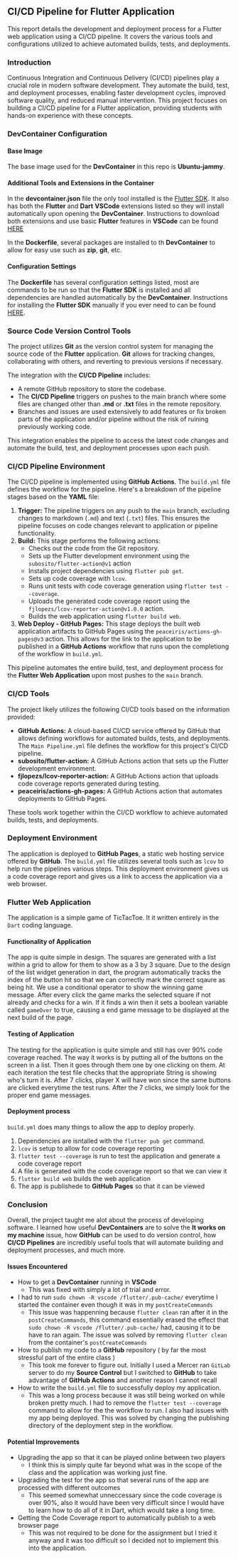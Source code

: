 ## CI/CD Pipeline for Flutter Application

This report details the development and deployment process for a Flutter web application using a CI/CD pipeline. It covers the various tools and configurations utilized to achieve automated builds, tests, and deployments.

### Introduction

Continuous Integration and Continuous Delivery (CI/CD) pipelines play a crucial role in modern software development. They automate the build, test, and deployment processes, enabling faster development cycles, improved software quality, and reduced manual intervention. This project focuses on building a CI/CD pipeline for a Flutter application, providing students with hands-on experience with these concepts.


### DevContainer Configuration

#### Base Image

The base image used for the **DevContainer** in this repo is **Ubuntu-jammy**.

#### Additional Tools and Extensions in the Container

In the **devcontainer.json** file the only tool installed is the [Flutter SDK](https://www.scaler.com/topics/flutter-sdk/). It also has both the **Flutter** and **Dart** **VSCode** extensions listed so they will install automatically upon opening the **DevContainer**. Instructions to download both extensions and use basic **Flutter** features in **VSCode** can be found [HERE](https://docs.flutter.dev/tools/vs-code)

In the **Dockerfile**, several packages are installed to th **DevContainer** to allow for easy use such as **zip**, **git**, etc.

#### Configuration Settings

The **Dockerfile** has several configuration settings listed, most are commands to be run so that the **Flutter SDK** is installed and all dependencies are handled automatically by the **DevContainer**. Instructions for installing the **Flutter SDK** manually if you ever need to can be found [HERE](https://docs.flutter.dev/get-started/install).

### Source Code Version Control Tools

The project utilizes **Git** as the version control system for managing the source code of the **Flutter** application. **Git** allows for tracking changes, collaborating with others, and reverting to previous versions if necessary.

The integration with the **CI/CD Pipeline** includes:

* A remote GitHub repository to store the codebase.
* The **CI/CD Pipeline** triggers on pushes to the main branch where some files are changed other than **.md** or **.txt** files in the remote repository.
* Branches and issues are used extensively to add features or fix broken parts of the application and/or pipeline without the risk of ruining previously working code.

This integration enables the pipeline to access the latest code changes and automate the build, test, and deployment processes upon each push.



### CI/CD Pipeline Environment

The CI/CD pipeline is implemented using **GitHub Actions**. The `build.yml` file defines the workflow for the pipeline. Here's a breakdown of the pipeline stages based on the **YAML** file:

1. **Trigger:** The pipeline triggers on any push to the `main` branch, excluding changes to markdown (`.md`) and text (`.txt`) files. This ensures the pipeline focuses on code changes relevant to application or pipeline functionality.
2. **Build:** This stage performs the following actions:
    * Checks out the code from the Git repository.
    * Sets up the Flutter development environment using the `subosito/flutter-action@v1` action
    * Installs project dependencies using `flutter pub get`.
    * Sets up code coverage with `lcov`.
    * Runs unit tests with code coverage generation using `flutter test --coverage`.
    * Uploads the generated code coverage report using the `fjlopezs/lcov-reporter-action@v1.0.0` action.
    * Builds the web application using `flutter build web`.
3. **Web Deploy - GitHub Pages:** This stage deploys the built web application artifacts to GitHub Pages using the `peaceiris/actions-gh-pages@v3` action. This allows for the link to the application to be published in a **GitHub Actions** workflow that runs upon the completiong of the workflow in `build.yml`.

This pipeline automates the entire build, test, and deployment process for the **Flutter Web Application** upon most pushes to the `main` branch.

### CI/CD Tools

The project likely utilizes the following CI/CD tools based on the information provided:

* **GitHub Actions:** A cloud-based CI/CD service offered by GitHub that allows defining workflows for automated builds, tests, and deployments. The `Main Pipeline.yml` file defines the workflow for this project's CI/CD pipeline.
* **subosito/flutter-action:** A GitHub Actions action that sets up the Flutter development environment.
* **fjlopezs/lcov-reporter-action:** A GitHub Actions action that uploads code coverage reports generated during testing.
* **peaceiris/actions-gh-pages:** A GitHub Actions action that automates deployments to GitHub Pages.

These tools work together within the CI/CD workflow to achieve automated builds, tests, and deployments.


### Deployment Environment

The application is deployed to **GitHub Pages**, a static web hosting service offered by **GitHub**. The `build.yml` file utilizes several tools such as `lcov` to help run the pipelines various steps. This deployment environment gives us a code coverage report and gives us a link to access the application via a web browser.

### Flutter Web Application

The application is a simple game of TicTacToe. It it written entirely in the ```Dart``` coding language.

#### Functionality of Application

The app is quite simple in design. The squares are generated with a list within a grid to allow for them to show as a 3 by 3 square. Due to the design of the list widget generation in dart, the program automatically tracks the index of the button hit so that we can correctly mark the correct sqaure as being hit. We use a conditional operator to show the winning game message. After every click the game marks the selected square if not already and checks for a win. If it finds a win then it sets a boolean variable called ```gameOver``` to true, causing a end game message to be displayed at the next build of the page.

#### Testing of Application

The testing for the application is quite simple and still has over 90% code coverage reached. The way it works is by putting all of the buttons on the screen in a list. Then it goes through them one by one clicking on them. At each iteration the test file checks that the appropriate String is showing who's turn it is. After 7 clicks, player X will have won since the same buttons are clicked everytime the test runs. After the 7 clicks, we simply look for the proper end game messages.

#### Deployment process

```build.yml``` does many things to allow the app to deploy properly.
1. Dependencies are isntalled with the ```flutter pub get``` command.
2. ```lcov``` is setup to allow for code coverage reporting
3. ```flutter test --coverage``` is run to test the application and generate a code coverage report
4. A file is generated with the code coverage report so that we can view it
5. ```flutter build web``` builds the web application
6. The app is publishede to **GitHub Pages** so that it can be viewed

### Conclusion

Overall, the project taught me alot about the process of developing software. I learned how useful **DevContainers** are to solve the **It works on my machine** issue, how **GitHub** can be used to do version control, how **CI/CD Pipelines** are incredibly useful tools that will automate building and deployment processes, and much more. 

#### Issues Encountered
-   How to get a **DevContainer** running in **VSCode**
    -   This was fixed with simply a lot of trial and error.
-   I had to run ```sudo chown -R vscode /flutter/.pub-cache/``` everytime I started the container even though it was in my ```postCreateCommands```
    -   This issue was happenning because ```flutter clean``` ran after it in the ```postCreateCommands```, this command essentially erased the effect that ```sudo chown -R vscode /flutter/.pub-cache/``` had, causing it to be have to ran again. The issue was solved by removing ```flutter clean``` from the container's ```postCreateCommands```
-  How to publish my code to a **GitHub** repository ( by far the most stressful part of the entire class )
    -   This took me forever to figure out. Initially I used a Mercer ran ```GitLab``` server to do my **Source Control** but I switched to **GitHub** to take advantage of **GitHub Actions** and another reason I cannot recall
-  How to write the ```build.yml``` file to successfully deploy my application.
    -   This was a long process because it was still being worked on while broken pretty much. I had to remove the ```flutter test --coverage``` command to allow for the the workflow to run. I also had issues with my app being deployed. This was solved by changing the publishing directory of the deployment step in the workflow.


#### Potential Improvements

-   Upgrading the app so that it can be played online between two players
    -   I think this is simply quite far beyond what was in the scope of the class and the application was working just fine.
-   Upgrading the test for the app so that several runs of the app are processed with different outcomes
    -   This seemed somewhat unneccessary since the code coverage is over 90%, also it would have been very difficult since I would have to learn how to do all of it in Dart, which would take a long time.
-   Getting the Code Coverage report to automatically publish to a web browser page
    -   This was not required to be done for the assignment but I tried it anyway and it was too difficult so I decided not to implement this into the application.
